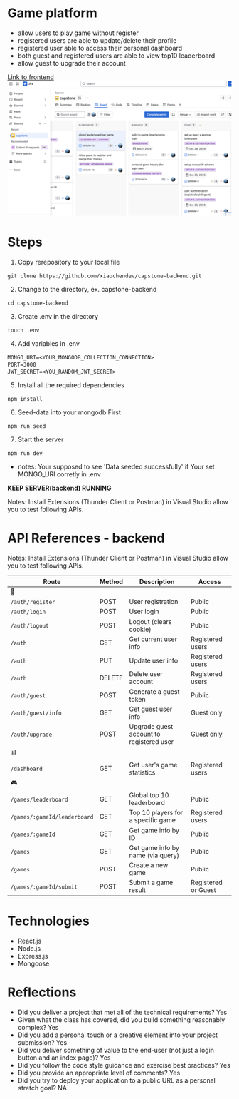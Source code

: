 # Game platform
- allow users to play game without register
- registered users are able to update/delete their profile
- registered user able to access their personal dashboard
- both guest and registered users are able to view top10 leaderboard
- allow guest to upgrade their account

[Link to frontend](https://github.com/xiaochendev/capstone-frontend)
![Used Jira](./jira.png)

# Steps
1. Copy rerepository to your local file
```
git clone https://github.com/xiaochendev/capstone-backend.git
```

2. Change to the directory, ex. capstone-backend
```
cd capstone-backend
```

3. Create .env in the directory 
```
touch .env
```

4. Add variables in .env
```
MONGO_URI=<YOUR_MONGODB_COLLECTION_CONNECTION>
PORT=3000
JWT_SECRET=<YOU_RANDOM_JWT_SECRET>
```

5. Install all the required dependencies
```
npm install
```

6. Seed-data into your mongodb First 
```
npm run seed
```

7. Start the server
```
npm run dev
```

- notes: Your supposed to see 'Data seeded successfully' if Your set MONGO_URI corretly in .env

**KEEP SERVER(backend) RUNNING**


Notes: Install Extensions (Thunder Client or Postman) in Visual Studio allow you to test following APIs.

# API References - backend
Notes: Install Extensions (Thunder Client or Postman) in Visual Studio allow you to test following APIs.

| **Route**          | **Method** | **Description**                          | **Access**       |
| ------------------ | ---------- | ---------------------------------------- | ---------------- |
| 🔐 | | | |
| `/auth/register`   | POST       | User registration                        | Public           |
| `/auth/login`      | POST       | User login                               | Public           |
| `/auth/logout`     | POST       | Logout (clears cookie)                   | Public           |
| `/auth`            | GET        | Get current user info                    | Registered users |
| `/auth`            | PUT        | Update user info                         | Registered users |
| `/auth`            | DELETE     | Delete user account                      | Registered users |
| `/auth/guest`      | POST       | Generate a guest token                   | Public           |
| `/auth/guest/info` | GET        | Get guest user info                      | Guest only       |
| `/auth/upgrade`    | POST       | Upgrade guest account to registered user | Guest only       |
| 📊 | | | |
| `/dashboard`       | GET        | Get user's game statistics               | Registered users |
| 🎮 | | | |
| `/games/leaderboard`         | GET        | Global top 10 leaderboard          | Public              |
| `/games/:gameId/leaderboard` | GET        | Top 10 players for a specific game | Registered users    |
| `/games/:gameId`             | GET        | Get game info by ID                | Public              |
| `/games`                     | GET        | Get game info by name (via query)  | Public              |
| `/games`                     | POST       | Create a new game                  | Public              |
| `/games/:gameId/submit`      | POST       | Submit a game result               | Registered or Guest |


# Technologies
- React.js
- Node.js
- Express.js
- Mongoose

# Reflections
- Did you deliver a project that met all of the technical requirements?
    Yes
- Given what the class has covered, did you build something reasonably complex?
    Yes
- Did you add a personal touch or a creative element into your project submission?
    Yes
- Did you deliver something of value to the end-user (not just a login button and an index page)?
    Yes
- Did you follow the code style guidance and exercise best practices?
    Yes
- Did you provide an appropriate level of comments?
    Yes
- Did you try to deploy your application to a public URL as a personal stretch goal?
    NA